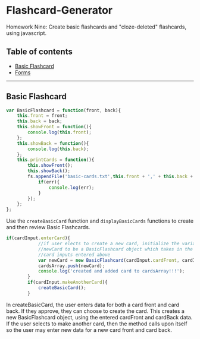 # Flashcard-Generator
Homework Nine: Create basic flashcards and "cloze-deleted" flashcards, using javascript.

## Table of contents

- [Basic Flashcard](#basic-flashcard)
- [Forms](#forms)

---

## Basic Flashcard
```js
var BasicFlashcard = function(front, back){
	this.front = front;
	this.back = back;
	this.showFront = function(){
		console.log(this.front);
	};
	this.showBack = function(){
		console.log(this.back);
	};
	this.printCards = function(){
		this.showFront();
		this.showBack();
		fs.appendFile('basic-cards.txt',this.front + ',' + this.back + '\n**', function(err){
			if(err){
				console.log(err);
			}
		});
	};
};
```
Use the `createBasicCard` function and `displayBasicCards` functions to create and then review Basic Flashcards.

```js
if(cardInput.enterCard){
			//if user elects to create a new card, initialize the variable
			//newCard to be a BasicFlashcard object which takes in the
			//card inputs entered above
			var newCard = new BasicFlashcard(cardInput.cardFront, cardInput.cardBack);
			cardsArray.push(newCard);
			console.log('created and added card to cardsArray!!!');
		}
		if(cardInput.makeAnotherCard){
			createBasicCard();
		}
```
In createBasicCard, the user enters data for both a card front and card back. If they approve, they can choose to create the card. This creates a new BasicFlashcard object, using the entered cardFront and cardBack data. If the user selects to make another card, then the method calls upon itself so the user may enter new data for a new card front and card back.


